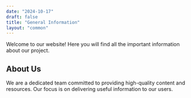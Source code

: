 ```yaml
---
date: "2024-10-17"
draft: false
title: "General Information"
layout: "common"
---
```


Welcome to our website! Here you will find all the important information about our project.

## About Us

We are a dedicated team committed to providing high-quality content and resources. Our focus is on delivering useful information to our users.

